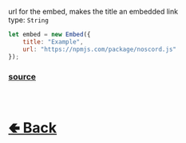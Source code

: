 url for the embed, makes the title an embedded link<br>
type: `String`<br>

```js
let embed = new Embed({
    title: "Example",
    url: "https://npmjs.com/package/noscord.js"
});
```

### [source](https://github.com/paigeroid/noscord.js/blob/main/src/Services/ComponentService/components/Embed.js)

<br> <h1> [🢀 Back](https://github.com/paigeroid/noscord.js/wiki/Components.Embed) </h1>